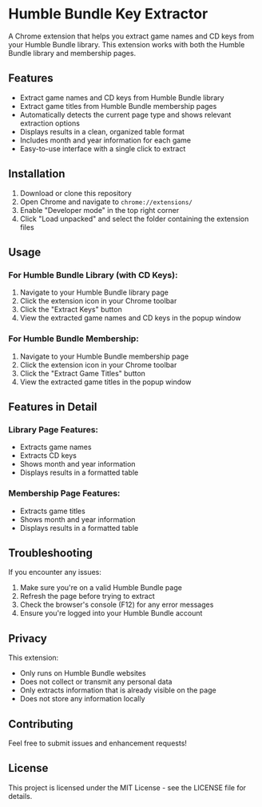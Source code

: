 # Humble Bundle Key Extractor

A Chrome extension that helps you extract game names and CD keys from your Humble Bundle library. This extension works with both the Humble Bundle library and membership pages.

## Features

- Extract game names and CD keys from Humble Bundle library
- Extract game titles from Humble Bundle membership pages
- Automatically detects the current page type and shows relevant extraction options
- Displays results in a clean, organized table format
- Includes month and year information for each game
- Easy-to-use interface with a single click to extract

## Installation

1. Download or clone this repository
2. Open Chrome and navigate to `chrome://extensions/`
3. Enable "Developer mode" in the top right corner
4. Click "Load unpacked" and select the folder containing the extension files

## Usage

### For Humble Bundle Library (with CD Keys):

1. Navigate to your Humble Bundle library page
2. Click the extension icon in your Chrome toolbar
3. Click the "Extract Keys" button
4. View the extracted game names and CD keys in the popup window

### For Humble Bundle Membership:

1. Navigate to your Humble Bundle membership page
2. Click the extension icon in your Chrome toolbar
3. Click the "Extract Game Titles" button
4. View the extracted game titles in the popup window

## Features in Detail

### Library Page Features:
- Extracts game names
- Extracts CD keys
- Shows month and year information
- Displays results in a formatted table

### Membership Page Features:
- Extracts game titles
- Shows month and year information
- Displays results in a formatted table

## Troubleshooting

If you encounter any issues:

1. Make sure you're on a valid Humble Bundle page
2. Refresh the page before trying to extract
3. Check the browser's console (F12) for any error messages
4. Ensure you're logged into your Humble Bundle account

## Privacy

This extension:
- Only runs on Humble Bundle websites
- Does not collect or transmit any personal data
- Only extracts information that is already visible on the page
- Does not store any information locally

## Contributing

Feel free to submit issues and enhancement requests!

## License

This project is licensed under the MIT License - see the LICENSE file for details.

